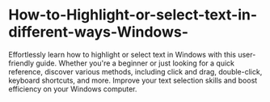 # How-to-Highlight-or-select-text-in-different-ways-Windows-
Effortlessly learn how to highlight or select text in Windows with this user-friendly guide. Whether you're a beginner or just looking for a quick reference, discover various methods, including click and drag, double-click, keyboard shortcuts, and more. Improve your text selection skills and boost efficiency on your Windows computer. 
